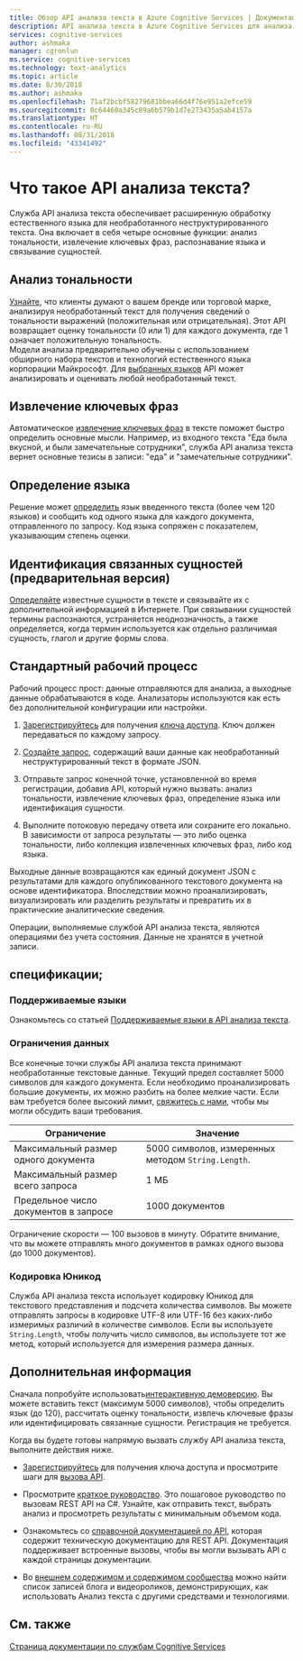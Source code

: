 ```yaml
---
title: Обзор API анализа текста в Azure Cognitive Services | Документация Майкрософт
description: API анализа текста в Azure Cognitive Services для анализа тональности, извлечения ключевых фраз, распознавания языка и связывания сущностей.
services: cognitive-services
author: ashmaka
manager: cgronlun
ms.service: cognitive-services
ms.technology: text-analytics
ms.topic: article
ms.date: 8/30/2018
ms.author: ashmaka
ms.openlocfilehash: 71af2bcbf58279681bbea66d4f76e951a2efce59
ms.sourcegitcommit: 0c64460a345c89a6b579b1d7e273435a5ab4157a
ms.translationtype: HT
ms.contentlocale: ru-RU
ms.lasthandoff: 08/31/2018
ms.locfileid: "43341492"
---
```

# <a name="what-is-text-analytics"></a>Что такое API анализа текста?

Служба API анализа текста обеспечивает расширенную обработку естественного языка для необработанного неструктурированного текста. Она включает в себя четыре основные функции: анализ тональности, извлечение ключевых фраз, распознавание языка и связывание сущностей.

## <a name="analyze-sentiment"></a>Анализ тональности

[Узнайте](how-tos/text-analytics-how-to-sentiment-analysis.md), что клиенты думают о вашем бренде или торговой марке, анализируя необработанный текст для получения сведений о тональности выражений (положительная или отрицательная). Этот API возвращает оценку тональности (0 или 1) для каждого документа, где 1 означает положительную тональность.<br />
Модели анализа предварительно обучены с использованием обширного набора текстов и технологий естественного языка корпорации Майкрософт. Для [выбранных языков](text-analytics-supported-languages.md) API может анализировать и оценивать любой необработанный текст.

## <a name="extract-key-phrases"></a>Извлечение ключевых фраз

Автоматическое [извлечение ключевых фраз](how-tos/text-analytics-how-to-keyword-extraction.md) в тексте поможет быстро определить основные мысли. Например, из входного текста "Еда была вкусной, и были замечательные сотрудники", служба API анализа текста вернет основные тезисы в записи: "еда" и "замечательные сотрудники".

## <a name="detect-language"></a>Определение языка

Решение может [определить](how-tos/text-analytics-how-to-language-detection.md) язык введенного текста (более чем 120 языков) и сообщить код одного языка для каждого документа, отправленного по запросу. Код языка сопряжен с показателем, указывающим степень оценки.

## <a name="identify-linked-entities-preview"></a>Идентификация связанных сущностей (предварительная версия)

[Определяйте](how-tos/text-analytics-how-to-entity-linking.md) известные сущности в тексте и связывайте их с дополнительной информацией в Интернете. При связывании сущностей термины распознаются, устраняется неоднозначность, а также определяется, когда термин используется как отдельно различимая сущность, глагол и другие формы слова.

## <a name="typical-workflow"></a>Стандартный рабочий процесс

Рабочий процесс прост: данные отправляются для анализа, а выходные данные обрабатываются в коде. Анализаторы используются как есть без дополнительной конфигурации или настройки.

1. [Зарегистрируйтесь](https://docs.microsoft.com/azure/cognitive-services/cognitive-services-apis-create-account) для получения [ключа доступа](how-tos/text-analytics-how-to-access-key.md). Ключ должен передаваться по каждому запросу.

2. [Создайте запрос](how-tos/text-analytics-how-to-call-api.md#json-schema), содержащий ваши данные как необработанный неструктурированный текст в формате JSON.

3. Отправьте запрос конечной точке, установленной во время регистрации, добавив API, который нужно вызвать: анализ тональности, извлечение ключевых фраз, определение языка или идентификация сущности.

4. Выполните потоковую передачу ответа или сохраните его локально. В зависимости от запроса результаты — это либо оценка тональности, либо коллекция извлеченных ключевых фраз, либо код языка.

Выходные данные возвращаются как единый документ JSON с результатами для каждого опубликованного текстового документа на основе идентификатора. Впоследствии можно проанализировать, визуализировать или разделить результаты и превратить их в практические аналитические сведения.

Операции, выполняемые службой API анализа текста, являются операциями без учета состояния. Данные не хранятся в учетной записи.

<a name="data-limits"></a>

## <a name="specifications"></a>спецификации;

### <a name="supported-languages"></a>Поддерживаемые языки

Ознакомьтесь со статьей [Поддерживаемые языки в API анализа текста](text-analytics-supported-languages.md).

### <a name="data-limits"></a>Ограничения данных

Все конечные точки службы API анализа текста принимают необработанные текстовые данные. Текущий предел составляет 5000 символов для каждого документа. Если необходимо проанализировать большие документы, их можно разбить на более мелкие части. Если вам требуется более высокий лимит, [свяжитесь с нами](https://azure.microsoft.com/overview/sales-number/), чтобы мы могли обсудить ваши требования.

| Ограничение | Значение |
|------------------------|---------------|
| Максимальный размер одного документа | 5000 символов, измеренных методом `String.Length`. |
| Максимальный размер всего запроса | 1 МБ |
| Предельное число документов в запросе | 1000 документов |

Ограничение скорости — 100 вызовов в минуту. Обратите внимание, что вы можете отправлять много документов в рамках одного вызова (до 1000 документов).

### <a name="unicode-encoding"></a>Кодировка Юникод

Служба API анализа текста использует кодировку Юникод для текстового представления и подсчета количества символов. Вы можете отправлять запросы в кодировке UTF-8 или UTF-16 без каких-либо измеримых различий в количестве символов. Если вы используете `String.Length`, чтобы получить число символов, вы используете тот же метод, который используется для измерения размера данных.

## <a name="next-steps"></a>Дополнительная информация

Сначала попробуйте использовать[интерактивную демоверсию](https://azure.microsoft.com/services/cognitive-services/text-analytics/). Вы можете вставить текст (максимум 5000 символов), чтобы определить язык (до 120), рассчитать оценку тональности, извлечь ключевые фразы или идентифицировать связанные сущности. Регистрация не требуется.

Когда вы будете готовы напрямую вызвать службу API анализа текста, выполните действия ниже.

+ [Зарегистрируйтесь](how-tos/text-analytics-how-to-signup.md) для получения ключа доступа и просмотрите шаги для [вызова API](how-tos/text-analytics-how-to-call-api.md).

+ Просмотрите [краткое руководство](quickstarts/csharp.md). Это пошаговое руководство по вызовам REST API на C#. Узнайте, как отправить текст, выбрать анализ и просмотреть результаты с минимальным объемом кода.

+ Ознакомьтесь со [справочной документацией по API](//go.microsoft.com/fwlink/?LinkID=759346), которая содержит техническую документацию для REST API. Документация поддерживает встроенные вызовы, чтобы вы могли вызывать API с каждой страницы документации.

+ Во [внешнем содержимом и содержимом сообщества](text-analytics-resource-external-community.md) можно найти список записей блога и видеороликов, демонстрирующих, как использовать Анализ текста с другими средствами и технологиями.

## <a name="see-also"></a>См. также

 [Страница документации по службам Cognitive Services](https://docs.microsoft.com/azure/cognitive-services/)
